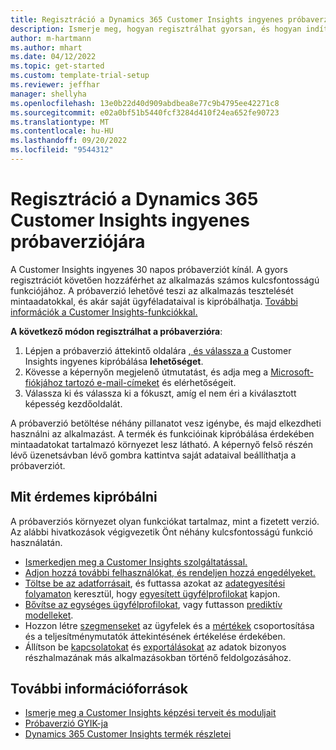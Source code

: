 ```yaml
---
title: Regisztráció a Dynamics 365 Customer Insights ingyenes próbaverziójára
description: Ismerje meg, hogyan regisztrálhat gyorsan, és hogyan indíthat el egy ingyenes Customer Insights próbaverziót. Fedezze fel az alkalmazást, és keressen további tanulási forrásokat.
author: m-hartmann
ms.author: mhart
ms.date: 04/12/2022
ms.topic: get-started
ms.custom: template-trial-setup
ms.reviewer: jeffhar
manager: shellyha
ms.openlocfilehash: 13e0b22d40d909abdbea8e77c9b4795ee42271c8
ms.sourcegitcommit: e02a0bf51b5440fcf3284d410f24ea652fe90723
ms.translationtype: MT
ms.contentlocale: hu-HU
ms.lasthandoff: 09/20/2022
ms.locfileid: "9544312"
---
```

# <a name="sign-up-for-a-free-dynamics-365-customer-insights-trial"></a>Regisztráció a Dynamics 365 Customer Insights ingyenes próbaverziójára

A Customer Insights ingyenes 30 napos próbaverziót kínál. A gyors regisztrációt követően hozzáférhet az alkalmazás számos kulcsfontosságú funkciójához. A próbaverzió lehetővé teszi az alkalmazás tesztelését mintaadatokkal, és akár saját ügyféladataival is kipróbálhatja. [További információk a Customer Insights-funkciókkal.](overview.md)

**A következő módon regisztrálhat a próbaverzióra**:

1. Lépjen a próbaverzió áttekintő oldalára [, és válassza a](https://dynamics.microsoft.com/ai/customer-insights/) Customer Insights ingyenes kipróbálása **lehetőséget**.
1. Kövesse a képernyőn megjelenő útmutatást, és adja meg a [Microsoft-fiókjához tartozó e-mail-címeket](https://support.microsoft.com/windows/what-is-a-microsoft-account-4a7c48e9-ff5a-e9c6-5a5c-1a57d66c3bfa) és elérhetőségeit.
1. Válassza ki és válassza ki a fókuszt, amíg el nem éri a kiválasztott képesség kezdőoldalát.

A próbaverzió betöltése néhány pillanatot vesz igénybe, és majd elkezdheti használni az alkalmazást. A termék és funkcióinak kipróbálása érdekében mintaadatokat tartalmazó környezet lesz látható. A képernyő felső részén lévő üzenetsávban lévő gombra kattintva saját adataival beállíthatja a próbaverziót.

## <a name="what-to-try"></a>Mit érdemes kipróbálni

A próbaverziós környezet olyan funkciókat tartalmaz, mint a fizetett verzió. Az alábbi hivatkozások végigvezetik Önt néhány kulcsfontosságú funkció használatán.

- [Ismerkedjen meg a Customer Insights szolgáltatással.](get-started.md)
- [Adjon hozzá további felhasználókat, és rendeljen hozzá engedélyeket.](permissions.md)
- [Töltse be az adatforrásait](data-sources.md), és futtassa azokat az [adategyesítési folyamaton](data-unification.md) keresztül, hogy [egyesített ügyfélprofilokat](customer-profiles.md) kapjon.
- [Bővítse az egységes ügyfélprofilokat](enrichment-hub.md), vagy futtasson [prediktív modelleket](predictions-overview.md).
- Hozzon létre [szegmenseket](segments.md) az ügyfelek és a [mértékek](measures.md) csoportosítása és a teljesítménymutatók áttekintésének értékelése érdekében.
- Állítson be [kapcsolatokat](connections.md) és [exportálásokat](export-destinations.md) az adatok bizonyos részhalmazának más alkalmazásokban történő feldolgozásához.

## <a name="additional-resources"></a>További információforrások

- [Ismerje meg a Customer Insights képzési terveit és moduljait](/training/browse/?products=dynamics-cust-insights)
- [Próbaverzió GYIK-ja](trial-faq.md)
- [Dynamics 365 Customer Insights termék részletei](https://dynamics.microsoft.com/ai/customer-insights/)
